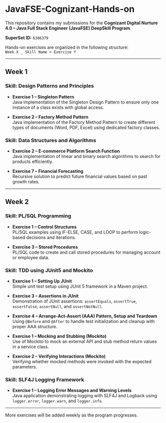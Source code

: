 # JavaFSE-Cognizant-Hands-on

This repository contains my submissions for the **Cognizant Digital Nurture 4.0 – Java Full Stack Engineer (JavaFSE) DeepSkill Program**.

**SuperSet ID:** `6386379`

Hands-on exercises are organized in the following structure:  
`Week X _ Skill Name > Exercise Y`

---

## Week 1

### Skill: Design Patterns and Principles

* **Exercise 1 – Singleton Pattern**  
  Java implementation of the Singleton Design Pattern to ensure only one instance of a class exists with global access.

* **Exercise 2 – Factory Method Pattern**  
  Java implementation of the Factory Method Pattern to create different types of documents (Word, PDF, Excel) using dedicated factory classes.

### Skill: Data Structures and Algorithms

* **Exercise 2 – E-commerce Platform Search Function**  
  Java implementation of linear and binary search algorithms to search for products efficiently.

* **Exercise 7 – Financial Forecasting**  
  Recursive solution to predict future financial values based on past growth rates.

---

## Week 2

### Skill: PL/SQL Programming

* **Exercise 1 – Control Structures**  
  PL/SQL examples using IF-ELSE, CASE, and LOOP to perform logic-based decisions and iterations.

* **Exercise 3 – Stored Procedures**  
  PL/SQL code to create and call stored procedures for managing account or employee data.

### Skill: TDD using JUnit5 and Mockito

* **Exercise 1 – Setting Up JUnit**  
  Simple unit test setup using JUnit 5 framework in a Maven project.

* **Exercise 3 – Assertions in JUnit**  
  Demonstration of JUnit assertions: `assertEquals`, `assertTrue`, `assertFalse`, `assertNull`, and `assertNotNull`.

* **Exercise 4 – Arrange-Act-Assert (AAA) Pattern, Setup and Teardown**  
  Using `@Before` and `@After` to handle test initialization and cleanup with proper AAA structure.

* **Exercise 1 – Mocking and Stubbing (Mockito)**  
  Use of Mockito to mock an external API and stub method return values in a service class.

* **Exercise 2 – Verifying Interactions (Mockito)**  
  Verifying whether mocked methods were invoked with the expected parameters.

### Skill: SLF4J Logging Framework

* **Exercise 1 – Logging Error Messages and Warning Levels**  
  Java application demonstrating logging with SLF4J and Logback using `logger.error`, `logger.warn`, and `logger.info`.

---

More exercises will be added weekly as the program progresses.
